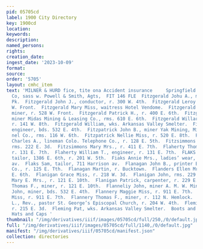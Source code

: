 ```yaml
---
pid: 05705cd
label: 1900 City Directory
key: 1900cd
location: 
keywords: 
description: 
named_persons: 
rights: 
creation_date: 
ingest_date: '2023-10-09'
format: 
source: 
order: '5705'
layout: cmhc_item
text: 'MILNER & HURD fice, tite ona Accident insurance     Springfield F. & M, Ins,
  Co, sass w. Powell & Smith, Agts,  FIT 146 FLE  Fitzgerald Johu A., miner, r. Graham
  Pk.  Fitzgerald John J., conductor, r. 300 W. 4th.  Fitzgerald Leroy W., r. 528
  W. Front.  Fitzgerald Mary Miss, waitress Hotel Vendome.  Fitzgerald Nathan B.,
  miner, r. 528 W. Front.  Fitzgerald Patrick H., r. 400 E. 6th.  Fitzgerald Thomas,
  miner Midas Mining & Leasing Co., rms. 610 E. 6th.  Fitzgerald Willard L., ore sampler,
  r. 141 W. 8th.  Fitzgerald William, wks. Arkansas Valley Smelter.  Fitzpatrick Frank,
  engineer, bds. 532 E. 4th.  Fitzpatrick John B., miner Yak Mining, Milling and Tun-
  nel Co., rms. 116 W. 6th.  Fitzpatrick Nellie Miss, r. 520 E. 8th.  Fitzsimmons
  Charles A., lineman Colo. Telephone Co., r. 128 E. 5th.  Fitzsimmons John, miner,
  rms. 222 E. 3d.  Fitzsimmons Mary Mrs., r. 411 E. 7th.  Flaherty Thomas L., engineer,
  r. 131 E. 7th.  Flaherty William T., engineer, r. 131 E. 7th.  FLAKS ABE, merchant
  tailor, 1386 E. 6th, r. 201 W. 5th.  Fiaks Annie Mrs., ladies’ wear, 711 Harrison
  av.  Flaks Sam, tailor, 711 Harrison av.  Flanagan John B., printer Excelsior Pub.
  Co., r. 125 E. Tth.  Flanagan Martin, r. Bucktown.  Flanders Ellen Mrs., r. 629
  E. 6th.  Flanigan Grace Miss, r. 218 W. 3d.  Flanigan John, rms. 229 E. 11th.  Flanigan
  Mary E. Mrs., r. 121 E. 10th.  Flanigan Patrick, carpenter, r. 229 E. 11th.  Flanigan
  Thomas F., miner, r. 121 E. 10th.  Flanneliy John, miner A. M. W. Mining Co.  Flannery
  John, miner, bds. 532 E. 4th.  Flannery Maggie Miss, r. 911 E. 7th.  Flannery Nora
  Miss, r. 911 E. 7th.  Flannery Thomas F., miner, r. 112 N. Hemlock.  Fleming David
  L., Rev., pastor St. George’s Episcopal Church, r. 204 W. 4th.  Fleming Mary Mrs.,
  r. 215 E. 3d.  Fleming Pat, wks. Arkansas Valley Smelter.  Boots and Shoes “Rove
  Hats and Caps '
thumbnail: "/img/derivatives/iiif/images/05705cd/full/250,/0/default.jpg"
full: "/img/derivatives/iiif/images/05705cd/full/1140,/0/default.jpg"
manifest: "/img/derivatives/iiif/05705cd/manifest.json"
collection: directories
---
```

